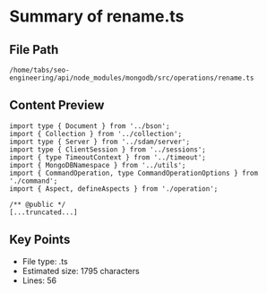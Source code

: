 # Summary of rename.ts
  
## File Path
`/home/tabs/seo-engineering/api/node_modules/mongodb/src/operations/rename.ts`

## Content Preview
```
import type { Document } from '../bson';
import { Collection } from '../collection';
import type { Server } from '../sdam/server';
import type { ClientSession } from '../sessions';
import { type TimeoutContext } from '../timeout';
import { MongoDBNamespace } from '../utils';
import { CommandOperation, type CommandOperationOptions } from './command';
import { Aspect, defineAspects } from './operation';

/** @public */
[...truncated...]
```

## Key Points
- File type: .ts
- Estimated size: 1795 characters
- Lines: 56
